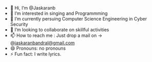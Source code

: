 - 👋 Hi, I’m @Jaskaranb
- 👀 I’m interested in singing and Programmming
- 🌱 I’m currently persuing Computer Science Engineering in Cyber Security
- 💞️ I’m looking to collaborate on skillful activities
- 📫 How to reach me : Just drop a mail on -> @jaskaranbandral@gmail.com
- 😄 Pronouns: no pronouns
- ⚡ Fun fact: I write lyrics.

<!---
Jaskaranb/Jaskaranb is a ✨ special ✨ repository because its `README.md` (this file) appears on your GitHub profile.
You can click the Preview link to take a look at your changes.
--->
